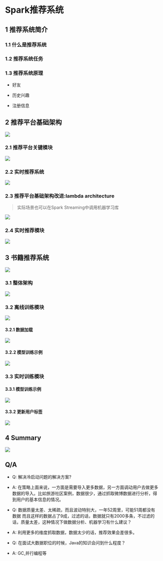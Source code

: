 # Spark推荐系统

## 1 推荐系统简介
### 1.1 什么是推荐系统

### 1.2 推荐系统任务

### 1.3 推荐系统原理

- 好友

- 历史兴趣

- 注册信息

## 2 推荐平台基础架构

![](https://github.com/buildupchao/ImgStore/blob/master/hadoop/屏幕快照%202017-11-03%20下午8.12.38.png)

### 2.1 推荐平台关键模块

![](https://github.com/buildupchao/ImgStore/blob/master/hadoop/屏幕快照%202017-11-03%20下午8.16.28.png)

### 2.2 实时推荐系统

![](https://github.com/buildupchao/ImgStore/blob/master/hadoop/屏幕快照%202017-11-03%20下午8.19.49.png)

### 2.3 推荐平台基础架构改进:lambda architecture

> 实际场景也可以在Spark Streaming中调用机器学习库

![](https://github.com/buildupchao/ImgStore/blob/master/hadoop/屏幕快照%202017-11-03%20下午8.21.42.png)

### 2.4 实时推荐模块

![](https://github.com/buildupchao/ImgStore/blob/master/hadoop/屏幕快照%202017-11-03%20下午8.24.08.png)

## 3 书籍推荐系统

![](https://github.com/buildupchao/ImgStore/blob/master/hadoop/屏幕快照%202017-11-03%20下午8.27.11.png)

### 3.1 整体架构

![](https://github.com/buildupchao/ImgStore/blob/master/hadoop/屏幕快照%202017-11-03%20下午8.29.15.png)

### 3.2 离线训练模块

![](https://github.com/buildupchao/ImgStore/blob/master/hadoop/屏幕快照%202017-11-03%20下午8.32.37.png)

#### 3.2.1 数据加载

![](https://github.com/buildupchao/ImgStore/blob/master/hadoop/屏幕快照%202017-11-03%20下午8.37.10.png)

#### 3.2.2 模型训练示例

![](https://github.com/buildupchao/ImgStore/blob/master/hadoop/屏幕快照%202017-11-03%20下午8.39.19.png)

### 3.3 实时训练模块

#### 3.3.1 模型训练示例

![](https://github.com/buildupchao/ImgStore/blob/master/hadoop/屏幕快照%202017-11-03%20下午8.41.46.png)

#### 3.3.2 更新用户标签

![](https://github.com/buildupchao/ImgStore/blob/master/hadoop/屏幕快照%202017-11-03%20下午8.42.35.png)

## 4 Summary

![](https://github.com/buildupchao/ImgStore/blob/master/hadoop/屏幕快照%202017-11-03%20下午8.44.11.png)

## Q/A

- Q: 解决冷启动问题的解决方案?
- A: 在策略上面来说，一方面是需要导入更多数据，另一方面调动用户去做更多数据的导入。比如旅游社区案例，数据很少，通过抓取微博数据进行分析，得到用户的基本信息的情况。

- Q: 数据质量太差、太稀疏，而且波动特别大，一年52周里，可能51周都没有数据 而且这样的数据占了9成，过滤的话，数据就只有2000多条，不过滤的话，质量太差，这种情况下做数据分析、机器学习有什么建议？
- A: 利用更多的维度抓取数据，数据太少的话，推荐效果会差很多。

- Q: 在面试大数据职位的时候，Java的知识会问到什么程度？
- A: GC,并行编程等
